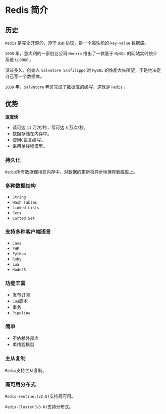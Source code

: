 # Redis 简介

## 历史

`Redis` 是完全开源的，遵守 `BSD` 协议，是一个高性能的 `key-value` 数据库。

`2008` 年，意大利的一家创业公司 `Merzia` 推出了一款基于 `MySQL` 的网站实时统计系统 `LLOOGG` 。

没过多久，创始人 `Salvatore Sanfilippo` 对 `MySQL` 的性能大失所望，于是他决定自己写一个数据库。

`2009` 年，`Salvatore` 老哥完成了数据库的编写，这就是 `Redis` 。

## 优势

**速度快**

- 读可达 `11` 万次/秒，写可达 `8` 万次/秒。
- 数据存储在内存中。
- 使用`C`语言编写。
- 采用单线程模型。

### 持久化

`Redis`所有数据保持在内存中，对数据的更新将异步地保存到磁盘上。

### 多种数据结构

- `String`
- `Hash Tables`
- `Linked Lists`
- `Sets`
- `Sorted Set`

### 支持多种客户端语言

- `Java`
- `PHP`
- `Python`
- `Ruby`
- `Lua`
- `NodeJS`

### 功能丰富

- 发布订阅
- `Lua`脚本
- 事务
- `Pipeline`

### 简单

- 不依赖外部库
- 单线程模型

### 主从复制

`Redis`支持主从复制。

### 高可用分布式

`Redis-Sentinel(v2.8)`支持高可用。

`Redis-Cluster(v3.0)`支持分布式。